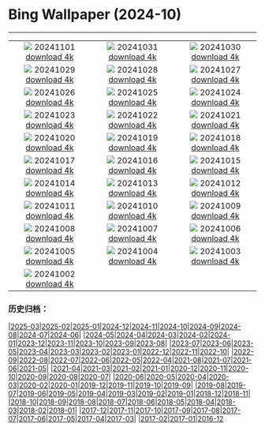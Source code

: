 # Bing Wallpaper (2024-10)
**************
| | | |
| :----: | :----: | :----: |
| ![](https://www.bing.com/th?id=OHR.VineyardsBlackForestFall_DE-DE2832375252_1920x1080.jpg) 20241101 [download 4k](https://www.bing.com/th?id=OHR.VineyardsBlackForestFall_DE-DE2832375252_UHD.jpg) | ![](https://www.bing.com/th?id=OHR.GargoyleParis_DE-DE9566321250_1920x1080.jpg) 20241031 [download 4k](https://www.bing.com/th?id=OHR.GargoyleParis_DE-DE9566321250_UHD.jpg) | ![](https://www.bing.com/th?id=OHR.HauntedEdinburgh_DE-DE5335021616_1920x1080.jpg) 20241030 [download 4k](https://www.bing.com/th?id=OHR.HauntedEdinburgh_DE-DE5335021616_UHD.jpg) |
| ![](https://www.bing.com/th?id=OHR.GreatOwl_DE-DE5072344548_1920x1080.jpg) 20241029 [download 4k](https://www.bing.com/th?id=OHR.GreatOwl_DE-DE5072344548_UHD.jpg) | ![](https://www.bing.com/th?id=OHR.PumpkinMist_DE-DE2695575540_1920x1080.jpg) 20241028 [download 4k](https://www.bing.com/th?id=OHR.PumpkinMist_DE-DE2695575540_UHD.jpg) | ![](https://www.bing.com/th?id=OHR.PolarBearHug_DE-DE3605401727_1920x1080.jpg) 20241027 [download 4k](https://www.bing.com/th?id=OHR.PolarBearHug_DE-DE3605401727_UHD.jpg) |
| ![](https://www.bing.com/th?id=OHR.GhostForest_DE-DE7650231907_1920x1080.jpg) 20241026 [download 4k](https://www.bing.com/th?id=OHR.GhostForest_DE-DE7650231907_UHD.jpg) | ![](https://www.bing.com/th?id=OHR.MontBlancMassif_DE-DE0416304565_1920x1080.jpg) 20241025 [download 4k](https://www.bing.com/th?id=OHR.MontBlancMassif_DE-DE0416304565_UHD.jpg) | ![](https://www.bing.com/th?id=OHR.HumboldtUniversityLibrary_DE-DE9129729075_1920x1080.jpg) 20241024 [download 4k](https://www.bing.com/th?id=OHR.HumboldtUniversityLibrary_DE-DE9129729075_UHD.jpg) |
| ![](https://www.bing.com/th?id=OHR.MadameSherriCastle_DE-DE5744863677_1920x1080.jpg) 20241023 [download 4k](https://www.bing.com/th?id=OHR.MadameSherriCastle_DE-DE5744863677_UHD.jpg) | ![](https://www.bing.com/th?id=OHR.MonsterDoor_DE-DE5408236104_1920x1080.jpg) 20241022 [download 4k](https://www.bing.com/th?id=OHR.MonsterDoor_DE-DE5408236104_UHD.jpg) | ![](https://www.bing.com/th?id=OHR.GermanyBaldeneyseeFall_DE-DE3538373815_1920x1080.jpg) 20241021 [download 4k](https://www.bing.com/th?id=OHR.GermanyBaldeneyseeFall_DE-DE3538373815_UHD.jpg) |
| ![](https://www.bing.com/th?id=OHR.SmilingSloth_DE-DE3423910925_1920x1080.jpg) 20241020 [download 4k](https://www.bing.com/th?id=OHR.SmilingSloth_DE-DE3423910925_UHD.jpg) | ![](https://www.bing.com/th?id=OHR.DenderaTemple_DE-DE9209425729_1920x1080.jpg) 20241019 [download 4k](https://www.bing.com/th?id=OHR.DenderaTemple_DE-DE9209425729_UHD.jpg) | ![](https://www.bing.com/th?id=OHR.CentralParkAutumn_DE-DE9416328448_1920x1080.jpg) 20241018 [download 4k](https://www.bing.com/th?id=OHR.CentralParkAutumn_DE-DE9416328448_UHD.jpg) |
| ![](https://www.bing.com/th?id=OHR.KochiaJapan_DE-DE4546575583_1920x1080.jpg) 20241017 [download 4k](https://www.bing.com/th?id=OHR.KochiaJapan_DE-DE4546575583_UHD.jpg) | ![](https://www.bing.com/th?id=OHR.FossilsDorset_DE-DE5527314579_1920x1080.jpg) 20241016 [download 4k](https://www.bing.com/th?id=OHR.FossilsDorset_DE-DE5527314579_UHD.jpg) | ![](https://www.bing.com/th?id=OHR.MaraMigration_DE-DE2892375339_1920x1080.jpg) 20241015 [download 4k](https://www.bing.com/th?id=OHR.MaraMigration_DE-DE2892375339_UHD.jpg) |
| ![](https://www.bing.com/th?id=OHR.CocoBeach_DE-DE0655517413_1920x1080.jpg) 20241014 [download 4k](https://www.bing.com/th?id=OHR.CocoBeach_DE-DE0655517413_UHD.jpg) | ![](https://www.bing.com/th?id=OHR.AlcazarSeville_DE-DE3041524458_1920x1080.jpg) 20241013 [download 4k](https://www.bing.com/th?id=OHR.AlcazarSeville_DE-DE3041524458_UHD.jpg) | ![](https://www.bing.com/th?id=OHR.QuebecDuck_DE-DE2140613391_1920x1080.jpg) 20241012 [download 4k](https://www.bing.com/th?id=OHR.QuebecDuck_DE-DE2140613391_UHD.jpg) |
| ![](https://www.bing.com/th?id=OHR.CelticColours_DE-DE5682241306_1920x1080.jpg) 20241011 [download 4k](https://www.bing.com/th?id=OHR.CelticColours_DE-DE5682241306_UHD.jpg) | ![](https://www.bing.com/th?id=OHR.SoranoItaly_DE-DE6035116338_1920x1080.jpg) 20241010 [download 4k](https://www.bing.com/th?id=OHR.SoranoItaly_DE-DE6035116338_UHD.jpg) | ![](https://www.bing.com/th?id=OHR.PotsdamerPlatzBerlin_DE-DE6566333403_1920x1080.jpg) 20241009 [download 4k](https://www.bing.com/th?id=OHR.PotsdamerPlatzBerlin_DE-DE6566333403_UHD.jpg) |
| ![](https://www.bing.com/th?id=OHR.MototiOctopus_DE-DE2317582998_1920x1080.jpg) 20241008 [download 4k](https://www.bing.com/th?id=OHR.MototiOctopus_DE-DE2317582998_UHD.jpg) | ![](https://www.bing.com/th?id=OHR.ElbePhilharmonic_DE-DE0654455444_1920x1080.jpg) 20241007 [download 4k](https://www.bing.com/th?id=OHR.ElbePhilharmonic_DE-DE0654455444_UHD.jpg) | ![](https://www.bing.com/th?id=OHR.BerlinConcertHallFestivalofLights_DE-DE1090691492_1920x1080.jpg) 20241006 [download 4k](https://www.bing.com/th?id=OHR.BerlinConcertHallFestivalofLights_DE-DE1090691492_UHD.jpg) |
| ![](https://www.bing.com/th?id=OHR.ElephantTeacher_DE-DE8807070034_1920x1080.jpg) 20241005 [download 4k](https://www.bing.com/th?id=OHR.ElephantTeacher_DE-DE8807070034_UHD.jpg) | ![](https://www.bing.com/th?id=OHR.EuropaMoon_DE-DE7966877532_1920x1080.jpg) 20241004 [download 4k](https://www.bing.com/th?id=OHR.EuropaMoon_DE-DE7966877532_UHD.jpg) | ![](https://www.bing.com/th?id=OHR.BerlinWallBlueHands_DE-DE6022715375_1920x1080.jpg) 20241003 [download 4k](https://www.bing.com/th?id=OHR.BerlinWallBlueHands_DE-DE6022715375_UHD.jpg) |
| ![](https://www.bing.com/th?id=OHR.WindRiverAlaska_DE-DE4243955227_1920x1080.jpg) 20241002 [download 4k](https://www.bing.com/th?id=OHR.WindRiverAlaska_DE-DE4243955227_UHD.jpg) |  |  |

### 历史归档：

|[2025-03](/2025-03/2025-03.md)|[2025-02](/2025-02/2025-02.md)|[2025-01](/2025-01/2025-01.md)|[2024-12](/2024-12/2024-12.md)|[2024-11](/2024-11/2024-11.md)|[2024-10](/2024-10/2024-10.md)|[2024-09](/2024-09/2024-09.md)|[2024-08](/2024-08/2024-08.md)|[2024-07](/2024-07/2024-07.md)|[2024-06](/2024-06/2024-06.md)|
|[2024-05](/2024-05/2024-05.md)|[2024-04](/2024-04/2024-04.md)|[2024-03](/2024-03/2024-03.md)|[2024-02](/2024-02/2024-02.md)|[2024-01](/2024-01/2024-01.md)|[2023-12](/2023-12/2023-12.md)|[2023-11](/2023-11/2023-11.md)|[2023-10](/2023-10/2023-10.md)|[2023-09](/2023-09/2023-09.md)|[2023-08](/2023-08/2023-08.md)|
|[2023-07](/2023-07/2023-07.md)|[2023-06](/2023-06/2023-06.md)|[2023-05](/2023-05/2023-05.md)|[2023-04](/2023-04/2023-04.md)|[2023-03](/2023-03/2023-03.md)|[2023-02](/2023-02/2023-02.md)|[2023-01](/2023-01/2023-01.md)|[2022-12](/2022-12/2022-12.md)|[2022-11](/2022-11/2022-11.md)|[2022-10](/2022-10/2022-10.md)|
|[2022-09](/2022-09/2022-09.md)|[2022-08](/2022-08/2022-08.md)|[2022-07](/2022-07/2022-07.md)|[2022-06](/2022-06/2022-06.md)|[2022-05](/2022-05/2022-05.md)|[2022-04](/2022-04/2022-04.md)|[2021-08](/2021-08/2021-08.md)|[2021-07](/2021-07/2021-07.md)|[2021-06](/2021-06/2021-06.md)|[2021-05](/2021-05/2021-05.md)|
|[2021-04](/2021-04/2021-04.md)|[2021-03](/2021-03/2021-03.md)|[2021-02](/2021-02/2021-02.md)|[2021-01](/2021-01/2021-01.md)|[2020-12](/2020-12/2020-12.md)|[2020-11](/2020-11/2020-11.md)|[2020-10](/2020-10/2020-10.md)|[2020-09](/2020-09/2020-09.md)|[2020-08](/2020-08/2020-08.md)|[2020-07](/2020-07/2020-07.md)|
|[2020-06](/2020-06/2020-06.md)|[2020-05](/2020-05/2020-05.md)|[2020-04](/2020-04/2020-04.md)|[2020-03](/2020-03/2020-03.md)|[2020-02](/2020-02/2020-02.md)|[2020-01](/2020-01/2020-01.md)|[2019-12](/2019-12/2019-12.md)|[2019-11](/2019-11/2019-11.md)|[2019-10](/2019-10/2019-10.md)|[2019-09](/2019-09/2019-09.md)|
|[2019-08](/2019-08/2019-08.md)|[2019-07](/2019-07/2019-07.md)|[2019-06](/2019-06/2019-06.md)|[2019-05](/2019-05/2019-05.md)|[2019-04](/2019-04/2019-04.md)|[2019-03](/2019-03/2019-03.md)|[2019-02](/2019-02/2019-02.md)|[2019-01](/2019-01/2019-01.md)|[2018-12](/2018-12/2018-12.md)|[2018-11](/2018-11/2018-11.md)|
|[2018-10](/2018-10/2018-10.md)|[2018-09](/2018-09/2018-09.md)|[2018-08](/2018-08/2018-08.md)|[2018-07](/2018-07/2018-07.md)|[2018-06](/2018-06/2018-06.md)|[2018-05](/2018-05/2018-05.md)|[2018-04](/2018-04/2018-04.md)|[2018-03](/2018-03/2018-03.md)|[2018-02](/2018-02/2018-02.md)|[2018-01](/2018-01/2018-01.md)|
|[2017-12](/2017-12/2017-12.md)|[2017-11](/2017-11/2017-11.md)|[2017-10](/2017-10/2017-10.md)|[2017-09](/2017-09/2017-09.md)|[2017-08](/2017-08/2017-08.md)|[2017-07](/2017-07/2017-07.md)|[2017-06](/2017-06/2017-06.md)|[2017-05](/2017-05/2017-05.md)|[2017-04](/2017-04/2017-04.md)|[2017-03](/2017-03/2017-03.md)|
|[2017-02](/2017-02/2017-02.md)|[2017-01](/2017-01/2017-01.md)|[2016-12](/2016-12/2016-12.md)